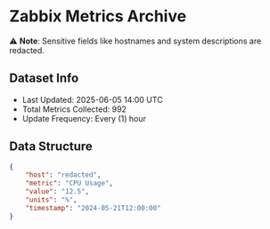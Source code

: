 # Zabbix Metrics Archive

⚠️ **Note**: Sensitive fields like hostnames and system descriptions are redacted.

## Dataset Info
- Last Updated: 2025-06-05 14:00 UTC
- Total Metrics Collected: 992
- Update Frequency: Every (1) hour

## Data Structure
```json
{
    "host": "redacted",
    "metric": "CPU Usage",
    "value": "12.5",
    "units": "%",
    "timestamp": "2024-05-21T12:00:00"
}
```
